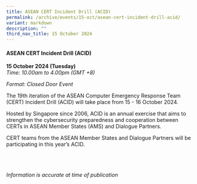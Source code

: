 ```yaml
---
title: ASEAN CERT Incident Drill (ACID)
permalink: /archive/events/15-oct/asean-cert-incident-drill-acid/
variant: markdown
description: ""
third_nav_title: 15 October 2024
---
```

#### **ASEAN CERT Incident Drill (ACID)**

**15 October 2024 (Tuesday)**  
*Time: 10.00am to 4.00pm (GMT +8)*

*Format: Closed Door Event*

The 19th iteration of the ASEAN Computer Emergency Response Team (CERT) Incident Drill (ACID) will take place from 15 - 16 October 2024.

Hosted by Singapore since 2006, ACID is an annual exercise that aims to strengthen the cybersecurity preparedness and cooperation between CERTs in ASEAN Member States (AMS) and Dialogue Partners.

CERT teams from the ASEAN Member States and Dialogue Partners will be participating in this year’s ACID.

<br><br><br>
*Information is accurate at time of publication*